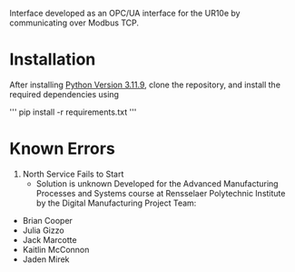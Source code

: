 Interface developed as an OPC/UA interface for the UR10e by communicating over Modbus TCP. 

# Installation

After installing [Python Version 3.11.9](https://www.python.org/downloads/release/python-3119/), clone the repository, and install the required dependencies using 

'''
pip install -r requirements.txt
'''


# Known Errors 
1. North Service Fails to Start
   - Solution is unknown
Developed for the Advanced Manufacturing Processes and Systems course at Rensselaer Polytechnic Institute by the Digital Manufacturing Project Team:
- Brian Cooper
- Julia Gizzo
- Jack Marcotte
- Kaitlin McConnon
- Jaden Mirek
